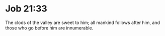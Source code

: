 # Job 21:33

The clods of the valley are sweet to him; all mankind follows after him, and those who go before him are innumerable.
